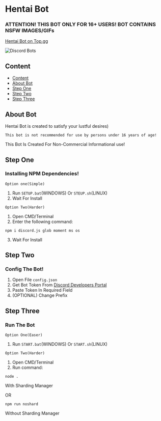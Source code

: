 # Hentai Bot
### ATTENTION! THIS BOT ONLY FOR 16+ USERS! BOT CONTAINS NSFW IMAGES/GIFs
[Hentai Bot on Top.gg](https://top.gg/bot/651532627068846101)

![Discord Bots](https://top.gg/api/widget/651532627068846101.svg)

## Content
- [Content](https://github.com/Andrew-Zex/hentaibot/blob/main/README.md#content)
- [About Bot](https://github.com/Andrew-Zex/hentaibot/blob/main/README.md#about-bot)
- [Step One](https://github.com/Andrew-Zex/hentaibot/blob/main/README.md#step-one)
- [Step Two](https://github.com/Andrew-Zex/hentaibot/blob/main/README.md#step-two)
- [Step Three](https://github.com/Andrew-Zex/hentaibot/blob/main/README.md#step-three)

## About Bot
Hentai Bot is created to satisfy your lustful desires)

```fix
This bot is not recommended for use by persons under 16 years of age!
```

This Bot Is Created For Non-Commercial Informational use!

## Step One
### Installing NPM Dependencies!

``Option one(Simple)``
1. Run ``SETUP.bat``(WINDOWS) Or ``STEUP.sh``(LINUX) 
2. Wait For Install

``Option Two(Harder)``
1. Open CMD/Terminal
2. Enter the following command:
```
npm i discord.js glob moment ms os
```
3. Wait For Install

## Step Two
### Config The Bot!

1. Open File ``config.json``
2. Get Bot Token From [Discord Developers Portal](https://discord.com/developers)
3. Paste Token In Required Field
4. (OPTIONAL) Change Prefix

## Step Three
### Run The Bot

``Option One(Easer)``

1. Run ``START.bat``(WINDOWS) Or ``START.sh``(LINUX)

``Option Two(Harder)``
1. Open CMD/Terminal
2. Run command:
```
node .
``` 
With Sharding Manager

OR
```
npm run noshard
```
Without Sharding Manager
